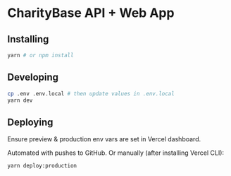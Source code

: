# CharityBase API + Web App

## Installing

```bash
yarn # or npm install
```

## Developing

```bash
cp .env .env.local # then update values in .env.local
yarn dev
```

## Deploying

Ensure preview & production env vars are set in Vercel dashboard.

Automated with pushes to GitHub. Or manually (after installing Vercel CLI):

```bash
yarn deploy:production
```
